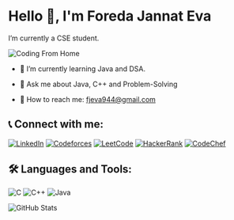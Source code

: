 # Hello 👋, I'm Foreda Jannat Eva

I’m currently a CSE student.

![Coding From Home](https://i.postimg.cc/VLJ6pVqh/Screenshot-2025-03-25-001521.png)

- 🌱 I’m currently learning Java and DSA.

- 💬 Ask me about Java, C++ and Problem-Solving
- 📧 How to reach me: fjeva944@gmail.com

## 📞 Connect with me:

[![LinkedIn](https://img.shields.io/badge/LinkedIn-Connect-blue?style=for-the-badge&logo=linkedin)](https://www.linkedin.com/in/foreda-jannat-eva-2802bb343/)
[![Codeforces](https://img.shields.io/badge/Codeforces-Profile-blue?style=for-the-badge&logo=codeforces)](https://codeforces.com/profile/Eva_004)
[![LeetCode](https://img.shields.io/badge/LeetCode-Solve-orange?style=for-the-badge&logo=leetcode)](https://leetcode.com/u/Eva004/)
[![HackerRank](https://img.shields.io/badge/HackerRank-Practice-green?style=for-the-badge&logo=hackerrank)](https://www.hackerrank.com/profile/Eva_004)
[![CodeChef](https://img.shields.io/badge/CodeChef-000000?style=for-the-badge&logo=codechef&logoColor=white)](https://www.codechef.com/users/eva_004)


## 🛠️ Languages and Tools:

![C](https://img.shields.io/badge/-C-00599C?style=for-the-badge&logo=c&logoColor=white)
![C++](https://img.shields.io/badge/-C++-00599C?style=for-the-badge&logo=c%2B%2B&logoColor=white)
![Java](https://img.shields.io/badge/-Java-red?style=for-the-badge&logo=java)

![GitHub Stats](https://github-readme-stats.vercel.app/api?username=Eva-004&show_icons=true&theme=radical)





